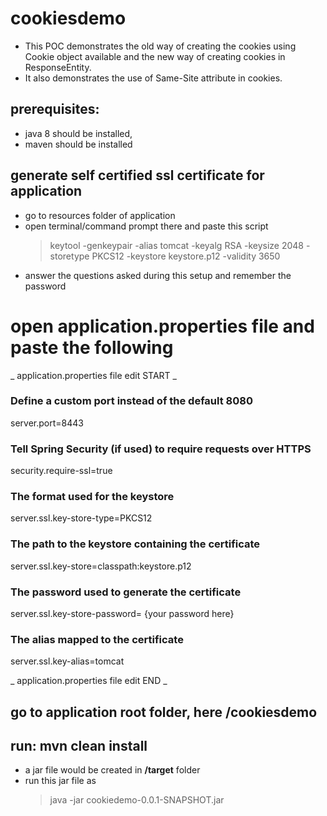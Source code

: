 # cookiesdemo

* This POC demonstrates the old way of creating the cookies using Cookie object available and the new way of creating cookies in ResponseEntity.
* It also demonstrates the use of Same-Site attribute in cookies.

## prerequisites:
* java 8 should be installed,
* maven should be installed

## generate self certified ssl certificate for application
- go to resources folder of application
- open terminal/command prompt there and paste this script
  > keytool -genkeypair -alias tomcat -keyalg RSA -keysize 2048 -storetype PKCS12 -keystore keystore.p12 -validity 3650
- answer the questions asked during this setup and remember the password

# open application.properties file and paste the following
_ application.properties file edit START _

### Define a custom port instead of the default 8080
server.port=8443

### Tell Spring Security (if used) to require requests over HTTPS
security.require-ssl=true

### The format used for the keystore 
server.ssl.key-store-type=PKCS12
### The path to the keystore containing the certificate
server.ssl.key-store=classpath:keystore.p12
### The password used to generate the certificate
server.ssl.key-store-password= {your password here}
### The alias mapped to the certificate
server.ssl.key-alias=tomcat

_ application.properties file edit END _


## go to application root folder, here /cookiesdemo
## run:   mvn clean install

* a jar file would be created in **/target** folder
* run this jar file as 
  >java -jar cookiedemo-0.0.1-SNAPSHOT.jar
